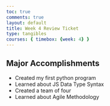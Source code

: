 ```yaml
---
toc: true
comments: true
layout: default
title: Week 4 Review Ticket
type: tangibles
courses: { timebox: {week: 4} }
---
```


## Major Accomplishments

- Created my first python program
- Learned about JS Data Type Syntax
- Created a team of four
- Learned about Agile Methodology